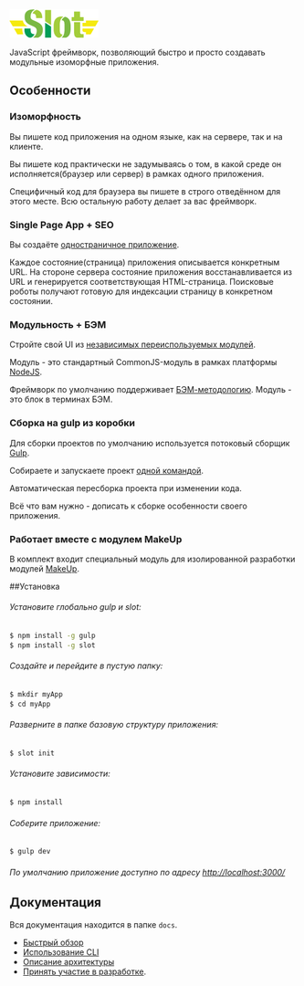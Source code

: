 [![Slot](https://raw.githubusercontent.com/2gis/artwork/master/slot/logo-multi.png)](http://github.com/2gis/slot)

JavaScript фреймворк, позволяющий быстро и просто создавать модульные изоморфные приложения.

## Особенности

### Изоморфность
Вы пишете код приложения на одном языке, как на сервере, так и на клиенте.

Вы пишете код практически не задумываясь о том, в какой среде он исполняется(браузер или сервер) в рамках одного приложения.

Специфичный код для браузера вы пишете в строго отведённом для этого месте. Всю остальную работу делает за вас фреймворк.
        
### Single Page App + SEO
Вы создаёте <a href="https://ru.wikipedia.org/wiki/Single_Page_Application">одностраничное приложение</a>.

Каждое состояние(страница) приложения описывается конкретным URL.
На стороне сервера состояние приложения восстанавливается из URL и генерируется соответствующая HTML-страница.
Поисковые роботы получают готовую для индексации страницу в конкретном состоянии.
                
### Модульность + БЭМ
Стройте свой UI из <a href="https://github.com/2gis/slot/blob/master/docs/conception.md#Архитектура">независимых переиспользуемых модулей</a>.

Модуль - это стандартный CommonJS-модуль в рамках платформы <a href="http://nodejs.org">NodeJS</a>.

Фреймворк по умолчанию поддерживает <a href="https://ru.bem.info/method/">БЭМ-методологию</a>. Модуль - это блок в терминах БЭМ.

### Сборка на gulp из коробки
Для сборки проектов по умолчанию используется потоковый сборщик <a href="http://gulpjs.com">Gulp</a>.

Собираете и запускаете проект <a href="https://github.com/2gis/slot/blob/master/docs/cli.md#Сборка-приложений">одной командой</a>.

Автоматическая пересборка проекта при изменении кода.

Всё что вам нужно - дописать к сборке особенности своего приложения.

### Работает вместе с модулем MakeUp
В комплект входит специальный модуль для изолированной разработки модулей <a href="http://2gis.github.io/makeup/">MakeUp</a>.

##Установка

###### Установите глобально gulp и slot:
```bash
$ npm install -g gulp
$ npm install -g slot
```

###### Создайте и перейдите в пустую папку:
```bash
$ mkdir myApp
$ cd myApp
```

###### Разверните в папке базовую структуру приложения:
```bash
$ slot init
```

###### Установите зависимости:
```bash
$ npm install
```

###### Соберите приложение:
```bash
$ gulp dev
```

###### По умолчанию приложение доступно по адресу [http://localhost:3000/](http://localhost:3000/)

## Документация
Вся документация находится в папке `docs`.

- [Быстрый обзор](https://github.com/2gis/slot/blob/master/docs/quickTour.md)
- [Использование CLI](https://github.com/2gis/slot/blob/master/docs/cli.md)
- [Описание архитектуры](https://github.com/2gis/slot/blob/master/docs/conception.md)
- [Принять участие в разработке](https://github.com/2gis/slot/blob/master/contributing.md).
